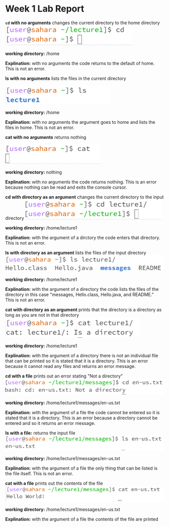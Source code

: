 # Week 1 Lab Report
**`cd` with no arguments** changes the current directory to the home directory
![Image](cd_alone.png)

**working directory:** /home

**Explination:** with no arguments the code returns to the default of home. This is not an error.


**ls with no arguments** lists the files in the current directory

![Image](ls_alone.png)

**working directory:** /home

**Explination:** with no arguments the argument goes to home and lists the files in home. This is not an error.

**cat with no arguments** returns nothing

![Image](cat_alone.png)

**working directory:** nothing

**Explination:** with no arguments the code returns nothing. This is an error because nothing can be read and exits the console cursor.

**cd with directory as an argument** changes the current directory to the input directory
![Image](cd_directory.png)

**working directory:** /home/lecture1

**Explination:** with the argument of a dirctory the code enters that directory. This is not an error.

**ls with directory as an argument** lists the files of the input directory
![Image](ls_directory.png)

**working directory:** /home/lecture1

**Explination:** with the argument of a directory the code lists the files of the directory in this case "messages, Hello.class, Hello.java, and README." This is not an error.

**cat with directory as an argument** prints that the directory is a directory as long as you are not in that directory
![Image](cat_directory.png)

**working directory:** /home/lecture1

**Explination:** with the argument of a directory there is not an individual file that can be printed so it is stated that it is a directory. This is an error because it cannot read any files and returns an error message.

**cd with a file** prints out an error stating "Not a directory"
![Image](cd_file.png)

**working directory:** /home/lecture1/messages/en-us.txt

**Explination:** with the argument of a file the code cannot be entered so it is stated that it is a directory. This is an error because a directory cannot be entered and so it returns an error message.

**ls with a file:** returns the input file
![Image](ls_file.png)

**working directory:** /home/lecture1/messages/en-us.txt

**Explination:** with the argument of a file the only thing that can be listed is the file itself. This is not an error.

**cat with a file** prints out the contents of the file
![Image](cat_file.png)

**working directory:** /home/lecture1/messages/en-us.txt

**Explination:** with the argument of a file the contents of the file are printed
